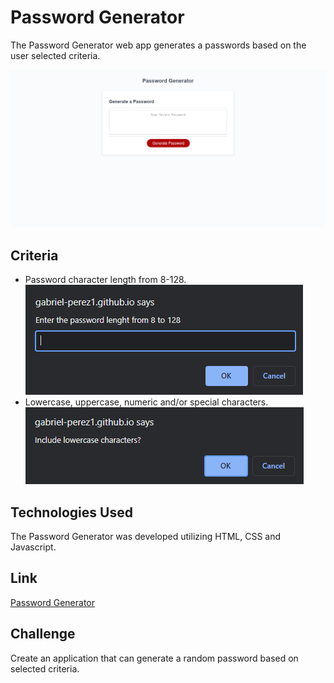 # Password Generator
The Password Generator web app generates a passwords based on the user selected criteria.

![Password Generator preview](./assets/images/passwordGenerator.PNG "Password Generator main section")
## Criteria
* Password character length from 8-128.
![Password Generator length prompt](./assets/images/characterlength.PNG "Password Generator length prompt")
* Lowercase, uppercase, numeric and/or special characters.
![Password Generator character criteria prompt](./assets/images/lowercasePrompt.PNG "Password Generator lowercase prompt")

## Technologies Used
The Password Generator was developed utilizing HTML, CSS and Javascript.

## Link
[Password Generator](https://gabriel-perez1.github.io/password-generator/)

## Challenge
Create an application that can generate a random password based on selected criteria.
